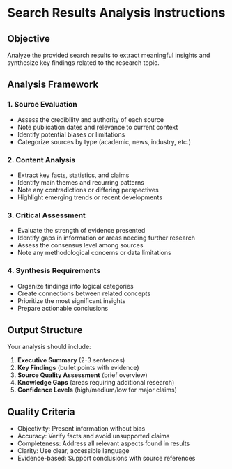 # Search Results Analysis Instructions

## Objective
Analyze the provided search results to extract meaningful insights and synthesize key findings related to the research topic.

## Analysis Framework

### 1. Source Evaluation
- Assess the credibility and authority of each source
- Note publication dates and relevance to current context
- Identify potential biases or limitations
- Categorize sources by type (academic, news, industry, etc.)

### 2. Content Analysis
- Extract key facts, statistics, and claims
- Identify main themes and recurring patterns
- Note any contradictions or differing perspectives
- Highlight emerging trends or recent developments

### 3. Critical Assessment
- Evaluate the strength of evidence presented
- Identify gaps in information or areas needing further research
- Assess the consensus level among sources
- Note any methodological concerns or data limitations

### 4. Synthesis Requirements
- Organize findings into logical categories
- Create connections between related concepts
- Prioritize the most significant insights
- Prepare actionable conclusions

## Output Structure
Your analysis should include:

1. **Executive Summary** (2-3 sentences)
2. **Key Findings** (bullet points with evidence)
3. **Source Quality Assessment** (brief overview)
4. **Knowledge Gaps** (areas requiring additional research)
5. **Confidence Levels** (high/medium/low for major claims)

## Quality Criteria
- Objectivity: Present information without bias
- Accuracy: Verify facts and avoid unsupported claims
- Completeness: Address all relevant aspects found in results
- Clarity: Use clear, accessible language
- Evidence-based: Support conclusions with source references
